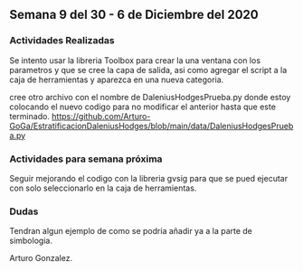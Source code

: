 ## Semana 9 del 30 - 6 de Diciembre del 2020 

### Actividades Realizadas

Se intento usar la libreria Toolbox para crear la una ventana con los parametros y que se cree la capa de salida, 
asi como agregar el script a la caja de herramientas y aparezca en una nueva categoria.

cree otro archivo con el nombre de DaleniusHodgesPrueba.py donde estoy colocando el nuevo codigo para no modificar el anterior hasta que este terminado.
https://github.com/Arturo-GoGa/EstratificacionDaleniusHodges/blob/main/data/DaleniusHodgesPrueba.py

### Actividades para semana próxima
Seguir mejorando el codigo con la libreria gvsig para que se pued ejecutar con solo seleccionarlo en la caja de herramientas.

### Dudas

Tendran algun ejemplo de como se podria añadir ya a la parte de simbologia.

Arturo Gonzalez.
